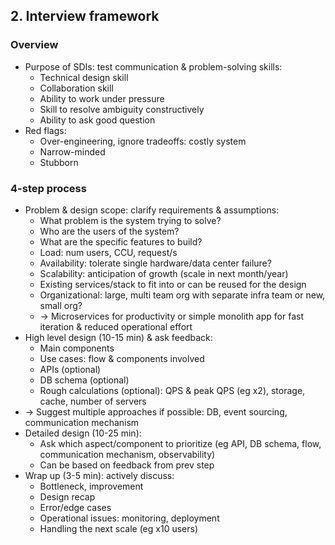 ## 2. Interview framework
### Overview
- Purpose of SDIs: test communication & problem-solving skills:
  - Technical design skill
  - Collaboration skill
  - Ability to work under pressure
  - Skill to resolve ambiguity constructively
  - Ability to ask good question
- Red flags:
  - Over-engineering, ignore tradeoffs: costly system
  - Narrow-minded
  - Stubborn
### 4-step process
- Problem & design scope: clarify requirements & assumptions:
  - What problem is the system trying to solve?
  - Who are the users of the system?
  - What are the specific features to build?
  - Load: num users, CCU, request/s
  - Availability: tolerate single hardware/data center failure?
  - Scalability: anticipation of growth (scale in next month/year)
  - Existing services/stack to fit into or can be reused for the design
  - Organizational: large, multi team org with separate infra team or new, small org?
  - -> Microservices for productivity or simple monolith app for fast iteration & reduced operational effort
- High level design (10-15 min) & ask feedback:
  - Main components
  - Use cases: flow & components involved
  - APIs (optional)
  - DB schema (optional)
  - Rough calculations (optional): QPS & peak QPS (eg x2), storage, cache, number of servers
- -> Suggest multiple approaches if possible: DB, event sourcing, communication mechanism
- Detailed design (10-25 min):
  - Ask which aspect/component to prioritize (eg API, DB schema, flow, communication mechanism, observability)
  - Can be based on feedback from prev step
- Wrap up (3-5 min): actively discuss:
  - Bottleneck, improvement
  - Design recap
  - Error/edge cases
  - Operational issues: monitoring, deployment
  - Handling the next scale (eg x10 users)
